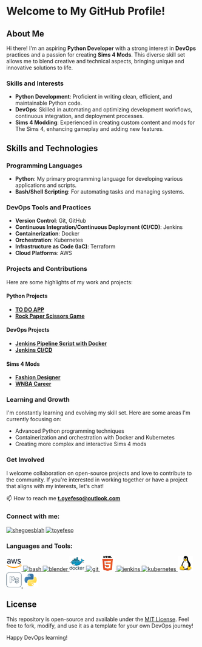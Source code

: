 # Welcome to My GitHub Profile!

## About Me

Hi there! I'm an aspiring **Python Developer** with a strong interest in **DevOps** practices and a passion for creating **Sims 4 Mods**. This diverse skill set allows me to blend creative and technical aspects, bringing unique and innovative solutions to life.

### Skills and Interests

- **Python Development**: Proficient in writing clean, efficient, and maintainable Python code.
- **DevOps**: Skilled in automating and optimizing development workflows, continuous integration, and deployment processes.
- **Sims 4 Modding**: Experienced in creating custom content and mods for The Sims 4, enhancing gameplay and adding new features.
  
## Skills and Technologies
### Programming Languages
- **Python**: My primary programming language for developing various applications and scripts.
- **Bash/Shell Scripting**: For automating tasks and managing systems.

### DevOps Tools and Practices
- **Version Control**: Git, GitHub
- **Continuous Integration/Continuous Deployment (CI/CD)**: Jenkins
- **Containerization**: Docker
- **Orchestration**: Kubernetes
- **Infrastructure as Code (IaC)**: Terraform
- **Cloud Platforms**: AWS

### Projects and Contributions

Here are some highlights of my work and projects:

#### Python Projects
- **[TO DO APP](https://github.com/ToluOlorode/PythonProjects/blob/main/todo.py)**
- **[Rock Paper Scissors Game](https://github.com/ToluOlorode/PythonProjects/blob/main/rps_game.py)**

#### DevOps Projects
- **[Jenkins Pipeline Script with Docker](https://github.com/ToluOlorode/DockerPipeline)**
- **[Jenkins CI/CD](https://github.com/ToluOlorode/Jenkins_CICD)**

#### Sims 4 Mods
- **[Fashion Designer](https://www.patreon.com/posts/fashion-designer-105152706)**
- **[WNBA Career](https://www.patreon.com/posts/wnba-wsba-career-96813282)**

### Learning and Growth

I'm constantly learning and evolving my skill set. Here are some areas I'm currently focusing on:

- Advanced Python programming techniques
- Containerization and orchestration with Docker and Kubernetes
- Creating more complex and interactive Sims 4 mods


### Get Involved

I welcome collaboration on open-source projects and love to contribute to the community. If you're interested in working together or have a project that aligns with my interests, let's chat!

📫 How to reach me **t.oyefeso@outlook.com**

<h3 align="left">Connect with me:</h3>
<p align="left">
<a href="https://twitter.com/danitysimmer" target="blank"><img align="center" src="https://raw.githubusercontent.com/rahuldkjain/github-profile-readme-generator/master/src/images/icons/Social/twitter.svg" alt="shegoesblah" height="30" width="40" /></a>
<a href="https://linkedin.com/in/toyefeso" target="blank"><img align="center" src="https://raw.githubusercontent.com/rahuldkjain/github-profile-readme-generator/master/src/images/icons/Social/linked-in-alt.svg" alt="toyefeso" height="30" width="40" /></a>
</p>

<h3 align="left">Languages and Tools:</h3>
<p align="left"> <a href="https://aws.amazon.com" target="_blank" rel="noreferrer"> <img src="https://raw.githubusercontent.com/devicons/devicon/master/icons/amazonwebservices/amazonwebservices-original-wordmark.svg" alt="aws" width="40" height="40"/> </a> <a href="https://www.gnu.org/software/bash/" target="_blank" rel="noreferrer"> <img src="https://www.vectorlogo.zone/logos/gnu_bash/gnu_bash-icon.svg" alt="bash" width="40" height="40"/> </a> <a href="https://www.blender.org/" target="_blank" rel="noreferrer"> <img src="https://download.blender.org/branding/community/blender_community_badge_white.svg" alt="blender" width="40" height="40"/> </a> <a href="https://www.docker.com/" target="_blank" rel="noreferrer"> <img src="https://raw.githubusercontent.com/devicons/devicon/master/icons/docker/docker-original-wordmark.svg" alt="docker" width="40" height="40"/> </a> <a href="https://git-scm.com/" target="_blank" rel="noreferrer"> <img src="https://www.vectorlogo.zone/logos/git-scm/git-scm-icon.svg" alt="git" width="40" height="40"/> </a> <a href="https://www.w3.org/html/" target="_blank" rel="noreferrer"> <img src="https://raw.githubusercontent.com/devicons/devicon/master/icons/html5/html5-original-wordmark.svg" alt="html5" width="40" height="40"/> </a> <a href="https://www.jenkins.io" target="_blank" rel="noreferrer"> <img src="https://www.vectorlogo.zone/logos/jenkins/jenkins-icon.svg" alt="jenkins" width="40" height="40"/> </a> <a href="https://kubernetes.io" target="_blank" rel="noreferrer"> <img src="https://www.vectorlogo.zone/logos/kubernetes/kubernetes-icon.svg" alt="kubernetes" width="40" height="40"/> </a> <a href="https://www.linux.org/" target="_blank" rel="noreferrer"> <img src="https://raw.githubusercontent.com/devicons/devicon/master/icons/linux/linux-original.svg" alt="linux" width="40" height="40"/> </a> <a href="https://www.photoshop.com/en" target="_blank" rel="noreferrer"> <img src="https://raw.githubusercontent.com/devicons/devicon/master/icons/photoshop/photoshop-line.svg" alt="photoshop" width="40" height="40"/> </a> <a href="https://www.python.org" target="_blank" rel="noreferrer"> <img src="https://raw.githubusercontent.com/devicons/devicon/master/icons/python/python-original.svg" alt="python" width="40" height="40"/> </a> </p>


## License

This repository is open-source and available under the [MIT License](LICENSE). Feel free to fork, modify, and use it as a template for your own DevOps journey!

Happy DevOps learning!


<!--
**ToluOlorode/ToluOlorode** is a ✨ _special_ ✨ repository because its `README.md` (this file) appears on your GitHub profile.

Here are some ideas to get you started:

- 🔭 I’m currently working on ...
- 🌱 I’m currently learning ...
- 👯 I’m looking to collaborate on ...
- 🤔 I’m looking for help with ...
- 💬 Ask me about ...
- 📫 How to reach me: ...
- 😄 Pronouns: ...
- ⚡ Fun fact: ...
-->
